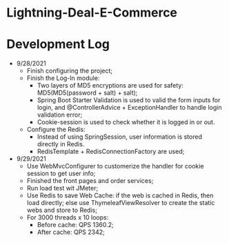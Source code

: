 # Lightning-Deal-E-Commerce

# Development Log

- 9/28/2021
  - Finish configuring the project;
  - Finish the Log-In module:
    - Two layers of MD5 encryptions are used for safety: MD5(MD5(password + salt) + salt);
    - Spring Boot Starter Validation is used to valid the form inputs for login, and @ControllerAdvice + ExceptionHandler to handle login validation error;
    - Cookie-session is used to check whether it is logged in or out.
  - Configure the Redis:
    - Instead of using SpringSession, user information is stored directly in Redis.
    - RedisTemplate + RedisConnectionFactory are used;
- 9/29/2021
  - Use WebMvcConfigurer to customerize the handler for cookie session to get user info;
  - Finished the front pages and order services;
  - Run load test wit JMeter;
  - Use Redis to save Web Cache: if the web is cached in Redis, then load directly; else use ThymeleafViewResolver to create the static webs and store to Redis;
  - For 3000 threads x 10 loops:
    - Before cache: QPS 1360.2;
    - After cache: QPS 2342;
